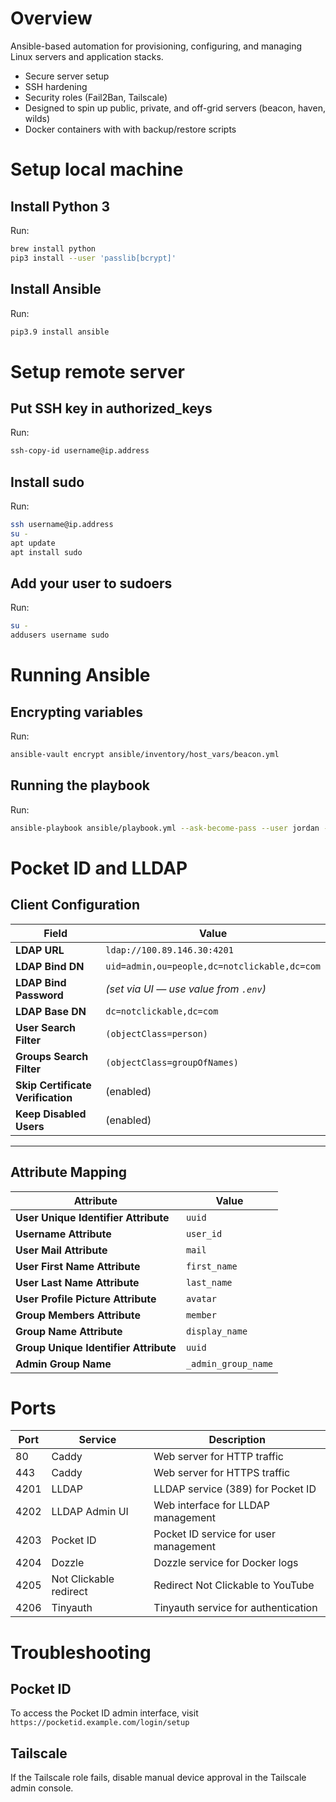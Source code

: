 # Overview

Ansible-based automation for provisioning, configuring, and managing Linux servers and application stacks.

-   Secure server setup
-   SSH hardening
-   Security roles (Fail2Ban, Tailscale)
-   Designed to spin up public, private, and off-grid servers (beacon, haven, wilds)
-   Docker containers with with backup/restore scripts

# Setup local machine

## Install Python 3

Run:

```bash
brew install python
pip3 install --user 'passlib[bcrypt]'
```

## Install Ansible

Run:

```bash
pip3.9 install ansible
```

# Setup remote server

## Put SSH key in authorized_keys

Run:

```bash
ssh-copy-id username@ip.address
```

## Install sudo

Run:

```bash
ssh username@ip.address
su -
apt update
apt install sudo
```

## Add your user to sudoers

Run:

```bash
su -
addusers username sudo
```

# Running Ansible

## Encrypting variables

Run:

```bash
ansible-vault encrypt ansible/inventory/host_vars/beacon.yml
```

## Running the playbook

Run:

```bash
ansible-playbook ansible/playbook.yml --ask-become-pass --user jordan --inventory ansible/inventory/hosts.yml
```

# Pocket ID and LLDAP

## Client Configuration

| Field                             | Value                                        |
| --------------------------------- | -------------------------------------------- |
| **LDAP URL**                      | `ldap://100.89.146.30:4201`                  |
| **LDAP Bind DN**                  | `uid=admin,ou=people,dc=notclickable,dc=com` |
| **LDAP Bind Password**            | _(set via UI — use value from `.env`)_       |
| **LDAP Base DN**                  | `dc=notclickable,dc=com`                     |
| **User Search Filter**            | `(objectClass=person)`                       |
| **Groups Search Filter**          | `(objectClass=groupOfNames)`                 |
| **Skip Certificate Verification** | (enabled)                                    |
| **Keep Disabled Users**           | (enabled)                                    |

---

## Attribute Mapping

| Attribute                             | Value               |
| ------------------------------------- | ------------------- |
| **User Unique Identifier Attribute**  | `uuid`              |
| **Username Attribute**                | `user_id`           |
| **User Mail Attribute**               | `mail`              |
| **User First Name Attribute**         | `first_name`        |
| **User Last Name Attribute**          | `last_name`         |
| **User Profile Picture Attribute**    | `avatar`            |
| **Group Members Attribute**           | `member`            |
| **Group Name Attribute**              | `display_name`      |
| **Group Unique Identifier Attribute** | `uuid`              |
| **Admin Group Name**                  | `_admin_group_name` |

# Ports

| Port | Service                | Description                           |
| ---- | ---------------------- | ------------------------------------- |
| 80   | Caddy                  | Web server for HTTP traffic           |
| 443  | Caddy                  | Web server for HTTPS traffic          |
| 4201 | LLDAP                  | LLDAP service (389) for Pocket ID     |
| 4202 | LLDAP Admin UI         | Web interface for LLDAP management    |
| 4203 | Pocket ID              | Pocket ID service for user management |
| 4204 | Dozzle                 | Dozzle service for Docker logs        |
| 4205 | Not Clickable redirect | Redirect Not Clickable to YouTube     |
| 4206 | Tinyauth               | Tinyauth service for authentication   |

# Troubleshooting

## Pocket ID

To access the Pocket ID admin interface, visit `https://pocketid.example.com/login/setup`

## Tailscale

If the Tailscale role fails, disable manual device approval in the Tailscale admin console.
